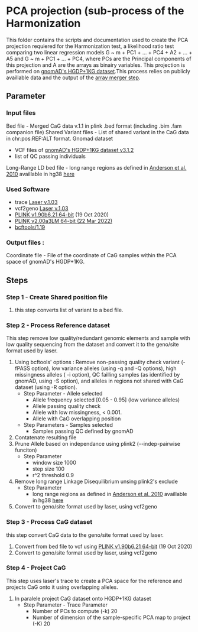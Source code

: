 # PCA projection (sub-process of the Harmonization
This folder contains the scripts and documentation used to create the PCA projection requiered for the Harmonization test, a likelihood ratio test comparing two linear regression models G ~ m + PC1 + ... + PC4 + A2 + ... + A5 and G ~ m + PC1 + ... + PC4, where PCs are the Principal components of this projection and A are the arrays as binairy variables. This projection is performed on [gnomAD's HGDP+1KG dataset](https://gnomad.broadinstitute.org/downloads#v3-hgdp-1kg).This process relies on publicly availlable data and the output of the [array merger step](https://github.com/CERC-Genomic-Medicine/CARTaGENE_flagship_paper/tree/main/Genotype_processing/4_Merge).

## Parameter
### Input files
Bed file - Merged CaG data v.1.1 in plink .bed format (including .bim .fam companion file)
Shared Variant files - List of shared variant in the CaG data in chr:pos:REF:ALT format.
Gnomad dataset 
- VCF files of [gnomAD's HGDP+1KG dataset v3.1.2](https://gnomad.broadinstitute.org/downloads#v3-hgdp-1kg)  
- list of QC passing individuals    

Long-Range LD bed file - long range regions as defined in [Anderson et al. 2010](https://www.ncbi.nlm.nih.gov/pmc/articles/PMC3861250/) availlable in hg38 [here](https://github.com/CERC-Genomic-Medicine/Regenie_nextflow/blob/3a7f3e3bb5e5a9cbc8a075b54917c423237cdc28/util/Low_complexity_regions/HG38.Anderson2010.bed.gz)  

### Used Software
- trace [Laser v.1.03](https://csg.sph.umich.edu/chaolong/LASER/)
- vcf2geno [Laser v.1.03](https://csg.sph.umich.edu/chaolong/LASER/)
- [PLINK v1.90b6.21 64-bit](https://www.cog-genomics.org/plink/) (19 Oct 2020)
- [PLINK v2.00a3LM 64-bit (22 Mar 2022)](www.cog-genomics.org/plink/2.0/)
- [bcftools/1.19](https://github.com/samtools/bcftools/releases/download/1.19/bcftools-1.19.tar.bz2)

### Output files :  
Coordinate file - File of the coordinate of CaG samples within the PCA space of gnomAD's HGDP+1KG.

## Steps
### Step 1 - Create Shared position file
1) this step converts list of variant to a bed file.

### Step 2 - Process Reference dataset
This step remove low quality/redundant genomic elements and sample with low quality sequencing from the dataset and convert it to the geno/site format used by laser.
1) Using bcftools' options : Remove non-passing quality check variant (-fPASS option), low variance alleles (using -q and -Q options), high missingness alleles ( -i option), QC failling samples (as identified by gnomAD, using -S option), and alleles in regions not shared with CaG dataset (using -R option).
   - Step Parameter - Allele selected
     - Allele frequency selected [0.05 - 0.95] (low variance alleles)
     - Allele passing quality check
     - Allele with low missingness, < 0.001.
     - Allele with CaG overlapping position
   - Step Parameters -  Samples  selected
     - Samples passing QC defined by gnomAD
2) Contatenate resulting file
3) Prune Allele based on independance using plink2 (--indep-pairwise funciton)
   - Step Parameter
     - window size 1000
     - step size 100
     - r^2 threshold 0.9
4) Remove long range Linkage Disequilibrium unsing plink2's exclude
   - Step Parameter
     - long range regions as defined in [Anderson et al. 2010](https://www.ncbi.nlm.nih.gov/pmc/articles/PMC3861250/) availlable in hg38 [here](https://github.com/CERC-Genomic-Medicine/Regenie_nextflow/blob/3a7f3e3bb5e5a9cbc8a075b54917c423237cdc28/util/Low_complexity_regions/HG38.Anderson2010.bed.gz)  
5) Convert to geno/site format used by laser, using vcf2geno

### Step 3 - Process CaG dataset
this step convert CaG data to the geno/site format used by laser.
1) Convert from bed file to vcf using [PLINK v1.90b6.21 64-bit](https://www.cog-genomics.org/plink/) (19 Oct 2020)
3) Convert to geno/site format used by laser, using vcf2geno

### Step 4 - Project CaG
This step uses laser's trace to create a PCA space for the reference and projects CaG onto it using overlapping alleles.
1) In paralele project CaG dataset onto HGDP+1KG dataset
   - Step Parameter - Trace Parameter
     - Number of PCs to compute (-k) 20
     - Number of dimension of the sample-specific PCA map to project (-K) 20
